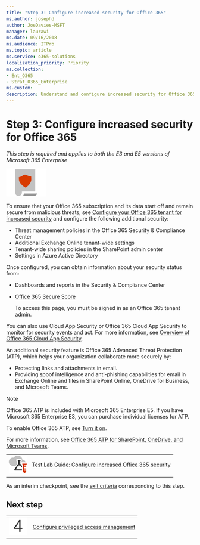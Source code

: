 ```yaml
---
title: "Step 3: Configure increased security for Office 365"
ms.author: josephd
author: JoeDavies-MSFT
manager: laurawi
ms.date: 09/16/2018
ms.audience: ITPro
ms.topic: article
ms.service: o365-solutions
localization_priority: Priority
ms.collection: 
- Ent_O365
- Strat_O365_Enterprise
ms.custom:
description: Understand and configure increased security for Office 365, including Office 365 ATP.
---
```


# Step 3: Configure increased security for Office 365

*This step is required and applies to both the E3 and E5 versions of Microsoft 365 Enterprise*

![](./media/deploy-foundation-infrastructure/infoprotection_icon-small.png)

To ensure that your Office 365 subscription and its data start off and remain secure from malicious threats, see [Configure your Office 365 tenant for increased security](https://support.office.com/article/Configure-your-Office-365-tenant-for-increased-security-8d274fe3-db51-4107-ba64-865e7155b355) and configure the following additional security:

- Threat management policies in the Office 365 Security & Compliance Center
- Additional Exchange Online tenant-wide settings
- Tenant-wide sharing policies in the SharePoint admin center
- Settings in Azure Active Directory

Once configured, you can obtain information about your security status from:

- Dashboards and reports in the Security & Compliance Center
- [Office 365 Secure Score](https://securescore.office.com/)
 
  To access this page, you must be signed in as an Office 365 tenant admin.

You can also use Cloud App Security or Office 365 Cloud App Security to monitor for security events and act. For more information, see [Overview of Office 365 Cloud App Security](https://support.office.com/article/Overview-of-Office-365-Cloud-App-Security-81f0ee9a-9645-45ab-ba56-de9cbccab475).

An additional security feature is Office 365 Advanced Threat Protection (ATP), which helps your organization collaborate more securely by:

- Protecting links and attachments in email. 
- Providing spoof intelligence and anti-phishing capabilities for email in Exchange Online and files in SharePoint Online, OneDrive for Business, and Microsoft Teams. 

>[!Note]
>Office 365 ATP is included with Microsoft 365 Enterprise E5. If you have Microsoft 365 Enterprise E3, you can purchase individual licenses for ATP.
>

To enable Office 365 ATP, see [Turn it on](https://support.office.com/article/Office-365-ATP-for-SharePoint-OneDrive-and-Microsoft-Teams-26261670-db33-4c53-b125-af0662c34607#turniton).

For more information, see [Office 365 ATP for SharePoint, OneDrive, and Microsoft Teams](https://support.office.com/article/Office-365-ATP-for-SharePoint-OneDrive-and-Microsoft-Teams-26261670-db33-4c53-b125-af0662c34607).


|||
|:-------|:-----|
|![Test Lab Guides for the Microsoft cloud](media/m365-enterprise-test-lab-guides/cloud-tlg-icon-small.png)| [Test Lab Guide: Configure increased Office 365 security](increased-o365-security-microsoft-365-enterprise-dev-test-environment.md) |
|||

As an interim checkpoint, see the [exit criteria](infoprotect-exit-criteria.md#crit-infoprotect-step4) corresponding to this step.

## Next step


|||
|:-------|:-----|
|![](./media/stepnumbers/Step4.png)|[Configure privileged access management](infoprotect-configure-privileged-access-management.md)|


